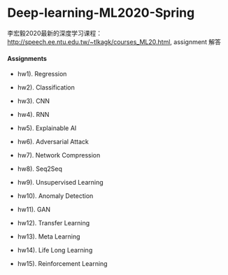# Deep-learning-ML2020-Spring

李宏毅2020最新的深度学习课程：http://speech.ee.ntu.edu.tw/~tlkagk/courses_ML20.html, assignment 解答

#### Assignments

- hw1).  Regression
- hw2).  Classification
- hw3).  CNN
- hw4).  RNN
- hw5).  Explainable AI
- hw6).  Adversarial Attack
- hw7).  Network Compression
- hw8).  Seq2Seq
- hw9).  Unsupervised Learning

- hw10).  Anomaly Detection

- hw11).  GAN

- hw12).  Transfer Learning

- hw13).  Meta Learning

- hw14).  Life Long Learning

- hw15).  Reinforcement Learning







